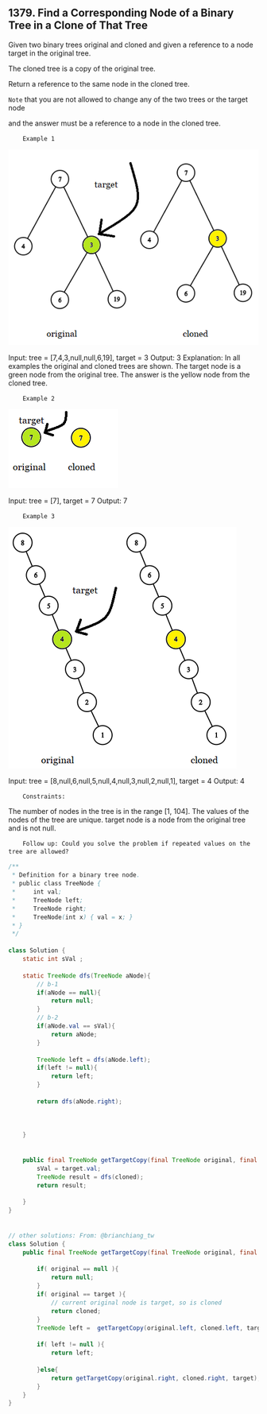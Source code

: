 ## 1379. Find a Corresponding Node of a Binary Tree in a Clone of That Tree

Given two binary trees original and cloned and given a reference to a node target in the original tree.

The cloned tree is a copy of the original tree.

Return a reference to the same node in the cloned tree.

`Note` that you are not allowed to change any of the two trees or the target node 

and the answer must be a reference to a node in the cloned tree.

        Example 1
  
![Example 1](./images/e1.png)


  Input: tree = [7,4,3,null,null,6,19], target = 3
  Output: 3
  Explanation: In all examples the original and cloned trees are shown. 
         The target node is a green node from the original tree. The answer is the yellow node from the cloned tree.

        Example 2

![Example 2](./images/e2.png)

  Input: tree = [7], target =  7
  Output: 7


        Example 3

![Example 3](./images/e3.png)

  Input: tree = [8,null,6,null,5,null,4,null,3,null,2,null,1], target = 4
  Output: 4


        Constraints:

The number of nodes in the tree is in the range [1, 104].
The values of the nodes of the tree are unique.
target node is a node from the original tree and is not null.
 

        Follow up: Could you solve the problem if repeated values on the tree are allowed?

```java
/**
 * Definition for a binary tree node.
 * public class TreeNode {
 *     int val;
 *     TreeNode left;
 *     TreeNode right;
 *     TreeNode(int x) { val = x; }
 * }
 */

class Solution {
    static int sVal ;

    static TreeNode dfs(TreeNode aNode){
        // b-1
        if(aNode == null){
            return null;
        }
        // b-2
        if(aNode.val == sVal){
            return aNode;
        }

        TreeNode left = dfs(aNode.left);
        if(left != null){
            return left;
        }

        return dfs(aNode.right);

        
        
    }


    public final TreeNode getTargetCopy(final TreeNode original, final TreeNode cloned, final TreeNode target) {
        sVal = target.val;
        TreeNode result = dfs(cloned);
        return result;
        
    }
}


// other solutions: From: @brianchiang_tw
class Solution {
    public final TreeNode getTargetCopy(final TreeNode original, final TreeNode cloned, final TreeNode target) {

        if( original == null ){
            return null;
        }
        if( original == target ){
            // current original node is target, so is cloned
            return cloned;
        }
        TreeNode left =  getTargetCopy(original.left, cloned.left, target);
        
        if( left != null ){ 
            return left; 
        
        }else{
            return getTargetCopy(original.right, cloned.right, target);
        }       
    }
}
```
